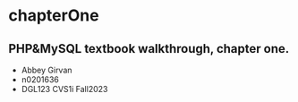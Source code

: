 # chapterOne
## PHP&amp;MySQL textbook walkthrough, chapter one.
- Abbey Girvan
- n0201636
- DGL123 CVS1i Fall2023
